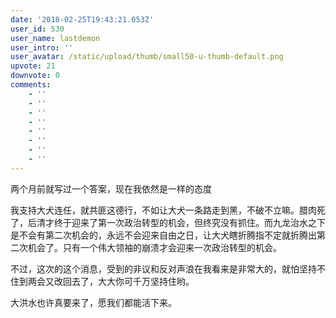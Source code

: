 ```yaml
---
date: '2018-02-25T19:43:21.053Z'
user_id: 530
user_name: lastdemon
user_intro: ''
user_avatar: /static/upload/thumb/small50-u-thumb-default.png
upvote: 21
downvote: 0
comments:
    - ''
    - ''
    - ''
    - ''
    - ''
    - ''
    - ''
    - ''
---
```


两个月前就写过一个答案，现在我依然是一样的态度

我支持大犬连任，就共匪这德行，不如让大犬一条路走到黑，不破不立嘛。腊肉死了，后清才终于迎来了第一次政治转型的机会，但终究没有抓住。而九龙治水之下是不会有第二次机会的，永远不会迎来自由之日，让大犬瞎折腾指不定就折腾出第二次机会了。只有一个伟大领袖的崩溃才会迎来一次政治转型的机会。

不过，这次的这个消息，受到的非议和反对声浪在我看来是非常大的，就怕坚持不住到两会又改回去了，大大你可千万坚持住哟。

大洪水也许真要来了，愿我们都能活下来。
